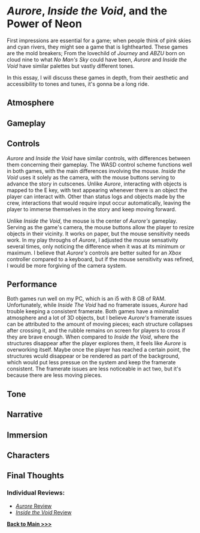 # *Aurore*, *Inside the Void*, and the Power of Neon

First impressions are essential for a game; when people think of pink skies and cyan rivers, they might see a game that is lighthearted. These games are the mold breakers; From the lovechild of *Journey* and *ABZU* born on cloud nine to what *No Man's Sky* could have been, *Aurore* and *Inside the Void* have similar palettes but vastly different tones. 

In this essay, I will discuss these games in depth, from their aesthetic and accessibility to tones and tunes, it's gonna be a long ride. 

## Atmosphere

## Gameplay

## Controls
*Aurore* and *Inside the Void* have similar controls, with differences between them concerning their gameplay. The WASD control scheme functions well in both games, with the main differences involving the mouse. *Inside the Void* uses it solely as the camera, with the mouse buttons serving to advance the story in cutscenes. Unlike *Aurore*, interacting with objects is mapped to the E key, with text appearing whenever there is an object the player can interact with. Other than status logs and objects made by the crew, interactions that would require input occur automatically, leaving the player to immerse themselves in the story and keep moving forward.

Unlike *Inside the Void*, the mouse is the center of *Aurore's* gameplay. Serving as the game's camera, the mouse buttons allow the player to resize objects in their vicinity. It works on paper, but the mouse sensitivity needs work. In my play throughs of *Aurore*, I adjusted the mouse sensativity several times, only noticing the difference when it was at its minimum or maximum. I believe that *Aurore's* controls are better suited for an *Xbox* controller compared to a keyboard, but if the mouse sensitivity was refined, I would be more forgiving of the camera system.

## Performance
Both games run well on my PC, which is an i5 with 8 GB of RAM. Unfortunately, while *Inside The Void* had no framerate issues, *Aurore* had trouble keeping a consistent framerate. Both games have a minimalist atmosphere and a lot of 3D objects, but I believe *Aurore's* framerate issues can be attributed to the amount of moving pieces; each structure collapses after crossing it, and the rubble remains on screen for players to cross if they are brave enough. When compared to *Inside the Void*, where the structures disappear after the player explores them, it feels like *Aurore* is overworking itself. Maybe once the player has reached a certain point, the structures wculd disappear or be rendered as part of the background, which would put less pressue on the system and keep the framerate consistent. The framerate issues are less noticeable in act two, but it's because there are less moving pieces. 

## Tone

## Narrative

## Immersion

## Characters

## Final Thoughts

### Individual Reviews:
* [*Aurore* Review](https://arrowarchive.github.io/arrow-school/digit100/aurore.html)
* [*Inside the Void* Review](https://arrowarchive.github.io/arrow-school/digit100/review2.html)

**[Back to Main >>>](https://arrowarchive.github.io/arrow-school/)**
